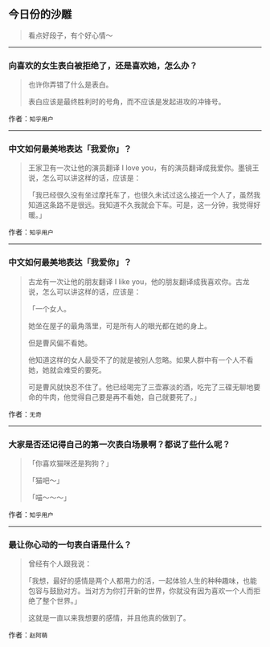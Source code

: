 ## 今日份的沙雕

> 看点好段子，有个好心情～


 
---

### 向喜欢的女生表白被拒绝了，还是喜欢她，怎么办？

> 也许你弄错了什么是表白。
> 
> 表白应该是最终胜利时的号角，而不应该是发起进攻的冲锋号。


作者：`知乎用户`

---

### 中文如何最美地表达「我爱你」？

> 王家卫有一次让他的演员翻译 I love you，有的演员翻译成我爱你。墨镜王说，怎么可以讲这样的话，应该是：
> 
> 「我已经很久没有坐过摩托车了，也很久未试过这么接近一个人了，虽然我知道这条路不是很远。我知道不久我就会下车。可是，这一分钟，我觉得好暖。」


作者：`知乎用户`

---

### 中文如何最美地表达「我爱你」？

> 古龙有一次让他的朋友翻译 I like you，他的朋友翻译成我喜欢你。古龙说，怎么可以讲这样的话，应该是：
> 
> 「一个女人。
> 
> 她坐在屋子的最角落里，可是所有人的眼光都在她的身上。
> 
> 但是曹风偏不看她。
> 
> 他知道这样的女人最受不了的就是被别人忽略。如果人群中有一个人不看她，她就会难受的要死。
> 
> 可是曹风就快忍不住了。他已经喝完了三壶寡淡的酒，吃完了三碟无聊地要命的牛肉，他觉得自己要是再不看她，自己就要死了。」


作者：`无奇`

---

### 大家是否还记得自己的第一次表白场景啊？都说了些什么呢？

> 「你喜欢猫咪还是狗狗？」
> 
> 「猫吧〜」
> 
> 「喵〜〜〜」


作者：`知乎用户`

---

### 最让你心动的一句表白语是什么？

> 曾经有个人跟我说：
> 
> ｢我想，最好的感情是两个人都用力的活，一起体验人生的种种趣味，也能包容与鼓励对方。当对方为你打开新的世界，你就没有因为喜欢一个人而拒绝了整个世界。｣
> 
> 这就是一直以来我想要的感情，并且他真的做到了。


作者：`赵阿萌`